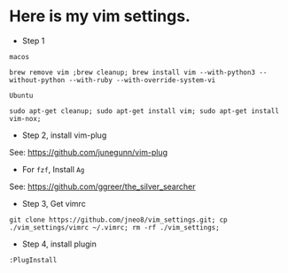 # Here is my vim settings.

- Step 1

`macos`

```
brew remove vim ;brew cleanup; brew install vim --with-python3 --without-python --with-ruby --with-override-system-vi
```

`Ubuntu`

```
sudo apt-get cleanup; sudo apt-get install vim; sudo apt-get install vim-nox;
```

- Step 2, install vim-plug

See: https://github.com/junegunn/vim-plug

- For `fzf`, Install `Ag`

See: https://github.com/ggreer/the_silver_searcher

- Step 3, Get vimrc

```
git clone https://github.com/jneo8/vim_settings.git; cp ./vim_settings/vimrc ~/.vimrc; rm -rf ./vim_settings;
```

- Step 4, install plugin

```
:PlugInstall
```

